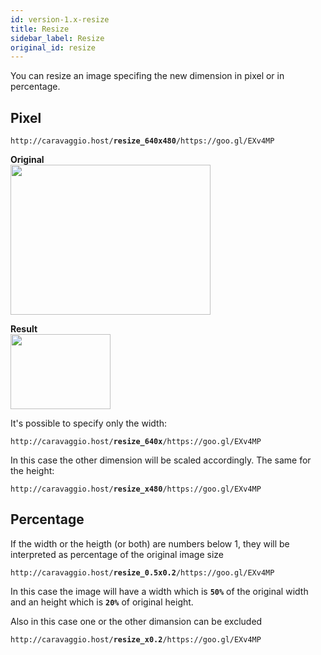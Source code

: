 ```yaml
---
id: version-1.x-resize
title: Resize
sidebar_label: Resize
original_id: resize
---
```


You can resize an image specifing the new dimension in pixel or in percentage.

## Pixel

<code>http&#8203;:&#8203;//caravaggio.host/<strong>resize_640x480</strong>/https&#8203;:&#8203;//goo.gl/EXv4MP</code>

**Original**     
<img width="320" height="240" src="assets/example/girls.jpeg" />

**Result**     
<img width="160" height="120" src="assets/example/girls.jpeg" />

It's possible to specify only the width:

<code>http&#8203;:&#8203;//caravaggio.host/<strong>resize_640x</strong>/https&#8203;:&#8203;//goo.gl/EXv4MP</code>

In this case the other dimension will be scaled accordingly. The same for the height:

<code>http&#8203;:&#8203;//caravaggio.host/<strong>resize_x480</strong>/https&#8203;:&#8203;//goo.gl/EXv4MP</code>

## Percentage

If the width or the heigth (or both) are numbers below 1, they will be interpreted as percentage of the original image size

<code>http&#8203;:&#8203;//caravaggio.host/<strong>resize_0.5x0.2</strong>/https&#8203;:&#8203;//goo.gl/EXv4MP</code>

In this case the image will have a width which is **`50%`** of the original width and an height which is
**`20%`** of original height.

Also in this case one or the other dimansion can be excluded

<code>http&#8203;:&#8203;//caravaggio.host/<strong>resize_x0.2</strong>/https&#8203;:&#8203;//goo.gl/EXv4MP</code>

